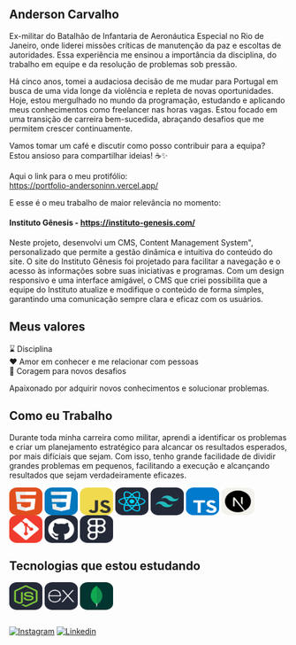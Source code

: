 

## Anderson Carvalho
Ex-militar do Batalhão de Infantaria de Aeronáutica Especial no Rio de Janeiro, onde liderei missões críticas de manutenção da paz e escoltas de autoridades. Essa experiência me ensinou a importância da disciplina, do trabalho em equipe e da resolução de problemas sob pressão.

Há cinco anos, tomei a audaciosa decisão de me mudar para Portugal em busca de uma vida longe da violência e repleta de novas oportunidades. Hoje, estou mergulhado no mundo da programação, estudando e aplicando meus conhecimentos como freelancer nas horas vagas. Estou focado em uma transição de carreira bem-sucedida, abraçando desafios que me permitem crescer continuamente.

Vamos tomar um café e discutir como posso contribuir para a equipa? Estou ansioso para compartilhar ideias! ☕✨

Aqui o link para o meu protifólio: </br>
https://portfolio-andersoninn.vercel.app/

E esse é o meu trabalho de maior relevância no momento:</br>

#### Instituto Gênesis - https://instituto-genesis.com/ </br>
Neste projeto, desenvolvi um CMS, Content Management System", personalizado que permite a gestão dinâmica e intuitiva do conteúdo do site. O site do Instituto Gênesis foi projetado para facilitar a navegação e o acesso às informações sobre suas iniciativas e programas. Com um design responsivo e uma interface amigável, o CMS que criei possibilita que a equipe do Instituto atualize e modifique o conteúdo de forma simples, garantindo uma comunicação sempre clara e eficaz com os usuários.

 ## Meus valores

:hourglass: Disciplina <br/>
:heart: Amor em conhecer e me relacionar com pessoas <br/>
:pray: Coragem para novos desafios <br/> 

Apaixonado por adquirir novos conhecimentos e solucionar problemas.

 ## Como eu Trabalho
Durante toda minha carreira como militar, aprendi a identificar os problemas e criar um planejamento estratégico para alcancar os resultados esperados, por mais difíciais que sejam.
Com isso, tenho grande facilidade de dividir grandes problemas em pequenos, facilitando a execução e alcançando resultados que sejam verdadeiramente eficazes.


<div style="display: inline_block">
    <img align="center" alt="HTML" height="50" width="60" src="https://github.com/tandpfun/skill-icons/blob/main/icons/HTML.svg">
    <img align="center" alt="CSS" height="50" width="60" src="https://github.com/tandpfun/skill-icons/blob/main/icons/CSS.svg">
    <img align="center" alt="Js" height="50" width="60" src="https://github.com/tandpfun/skill-icons/blob/main/icons/JavaScript.svg">
    <img align="center" alt="React" height="50" width="60" src="https://github.com/tandpfun/skill-icons/blob/main/icons/React-Dark.svg">
    <img align="center" alt="Tailwind" height="50" width="60" src="https://github.com/tandpfun/skill-icons/blob/main/icons/TailwindCSS-Dark.svg">
    <img align="center" alt="TypeScript" height="50" width="60" src="https://github.com/tandpfun/skill-icons/blob/main/icons/TypeScript.svg">
    <img align="center" alt="NextJS" height="50" width="60" src="https://github.com/tandpfun/skill-icons/blob/main/icons/NextJS-Light.svg"> 
    <img align="center" alt="Git" height="50" width="60" src="https://github.com/tandpfun/skill-icons/blob/main/icons/Git.svg">
    <img align="center" alt="Github" height="50" width="60" src="https://github.com/tandpfun/skill-icons/blob/main/icons/Github-Dark.svg">
    <img align="center" alt="Figma" height="50" width="60" src="https://github.com/tandpfun/skill-icons/blob/main/icons/Figma-Dark.svg">  
</div>

 ## Tecnologias que estou estudando
 <div style="display: inline_block">
<img align="center" alt="HTML" height="50" width="60" src="https://github.com/tandpfun/skill-icons/blob/main/icons/NodeJS-Dark.svg">
<img align="center" alt="HTML" height="50" width="60" src="https://github.com/tandpfun/skill-icons/blob/main/icons/ExpressJS-Dark.svg">
<img align="center" alt="HTML" height="50" width="60" src="https://github.com/tandpfun/skill-icons/blob/main/icons/MongoDB.svg">
</div>


##
<div>
 
[![Instagram](https://img.shields.io/badge/Instagram-E4405F?style=for-the-badge&logo=instagram&logoColor=white)](https://www.instagram.com/anderson.inn/)
[![Linkedin](https://img.shields.io/badge/LinkedIn-0077B5?style=for-the-badge&logo=linkedin&logoColor=white)](https://www.linkedin.com/in/andersoninn/)
</div>


